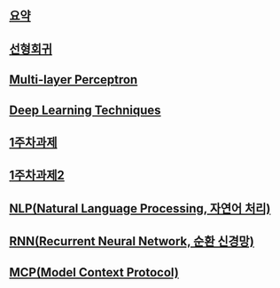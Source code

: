 ## [요약](https://github.com/kps990515/AI/tree/main/Lecture/summary)
## [선형회귀](https://github.com/kps990515/AI/tree/main/Lecture/chapter1)
## [Multi-layer Perceptron](https://github.com/kps990515/AI/tree/main/Lecture/chapter2)
## [Deep Learning Techniques](https://github.com/kps990515/AI/tree/main/Lecture/chapter3)
## [1주차과제](https://github.com/kps990515/AI/tree/main/Lecture/chapter4)
## [1주차과제2](https://github.com/kps990515/AI/tree/main/Lecture/chapter5)
## [NLP(Natural Language Processing, 자연어 처리)](https://github.com/kps990515/AI/tree/main/Lecture/chapter6)
## [RNN(Recurrent Neural Network, 순환 신경망)](https://github.com/kps990515/AI/tree/main/Lecture/chapter7)
## [MCP(Model Context Protocol)](https://github.com/kps990515/AI/tree/main/Lecture/chapter8)

